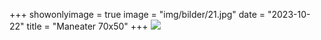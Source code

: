 +++
showonlyimage = true
image = "img/bilder/21.jpg"
date = "2023-10-22"
title = "Maneater 70x50"
+++
![](img/bilder/21.jpg)
